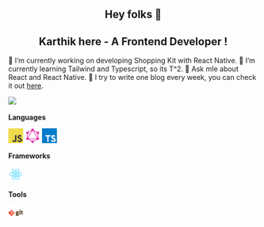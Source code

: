 <div align='center'>
  <h2>Hey folks 👋</h2>
  <h2>
    Karthik here - A Frontend Developer !
  </h2>
</div>

🔭 I’m currently working on developing Shopping Kit with React Native.
🐣 I’m currently learning Tailwind and Typescript, so its T^2.
💬 Ask mIe about React and React Native.
📘 I try to write one blog every week, you can check it out [here](https://medium.com/@_iam_karthik).

<div align='inline-block'>
  <a href="https://github.com/anuraghazra/github-readme-stats">
  <img src="https://github-readme-stats.vercel.app/api?username=Karthik-B-06&show_icons=true&title_color=007AFF&icon_color=007AFF&text_color=007AFF&hide=issues,contribs," />
</a>
</div>

**Languages**

<code><img height="30" src="https://raw.githubusercontent.com/github/explore/80688e429a7d4ef2fca1e82350fe8e3517d3494d/topics/javascript/javascript.png"/></code>
<code><img height="30" src="https://raw.githubusercontent.com/github/explore/5c058a388828bb5fde0bcafd4bc867b5bb3f26f3/topics/graphql/graphql.png"/></code>
<code><img height="30" src="https://raw.githubusercontent.com/github/explore/80688e429a7d4ef2fca1e82350fe8e3517d3494d/topics/typescript/typescript.png"/></code>

**Frameworks**

<code><img height="30" src="https://raw.githubusercontent.com/github/explore/80688e429a7d4ef2fca1e82350fe8e3517d3494d/topics/react-native/react-native.png"/></code>

**Tools**

<code><img height="30" src="https://raw.githubusercontent.com/github/explore/80688e429a7d4ef2fca1e82350fe8e3517d3494d/topics/git/git.png"/></code>

<!--
**Karthik-B-06/Karthik-B-06** is a ✨ _special_ ✨ repository because its `README.md` (this file) appears on your GitHub profile.
<a href="https://github.com/anuraghazra/github-readme-stats">
  <img src="https://github-readme-stats.vercel.app/api/top-langs/?username=Karthik-B-06"/>
</a>

https://raw.githubusercontent.com/github/explore/80688e429a7d4ef2fca1e82350fe8e3517d3494d/topics/twitter/twitter.png
<code><img height="20" src="https://raw.githubusercontent.com/github/explore/80688e429a7d4ef2fca1e82350fe8e3517d3494d/topics/react/react.png"></code>
<code><img height="20" src="https://raw.githubusercontent.com/github/explore/5c058a388828bb5fde0bcafd4bc867b5bb3f26f3/topics/graphql/graphql.png"></code>
<code><img height="20" src="https://raw.githubusercontent.com/github/explore/80688e429a7d4ef2fca1e82350fe8e3517d3494d/topics/nodejs/nodejs.png"></code>

Here are some ideas to get you started:

- 🔭 I’m currently working on ...
- 🌱 I’m currently learning ...
- 👯 I’m looking to collaborate on ...
- 🤔 I’m looking for help with ...
- 💬 Ask me about ...
- 📫 How to reach me: ...
- 😄 Pronouns: ...
- ⚡ Fun fact: ...
-->
